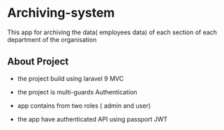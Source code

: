# Archiving-system


This app for archiving the data( employees data) of each section of each department of the organisation 

## About Project

- the project build using laravel 9 MVC

- the project is multi-guards Authentication 

- app contains from two roles ( admin and user)
- the app have authenticated API using passport JWT
